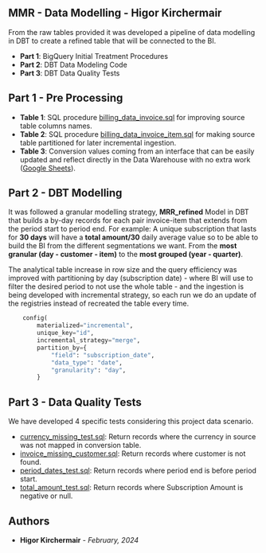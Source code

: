 ## MMR - Data Modelling - Higor Kirchermair

From the raw tables provided it was developed a pipeline of data modelling in DBT to create a refined table that will be connected to the BI.

- **Part 1**: BigQuery Initial Treatment Procedures
- **Part 2**: DBT Data Modeling Code
- **Part 3**: DBT Data Quality Tests

## Part 1 - Pre Processing

- **Table 1**: SQL procedure [billing_data_invoice.sql](billing_data_invoice.sql) for improving source table columns names.
- **Table 2**: SQL procedure [billing_data_invoice_item.sql](billing_data_invoice_item.sql) for making source table partitioned for later incremental ingestion.
- **Table 3**: Conversion values coming from an interface that can be easily updated and reflect directly in the Data Warehouse with no extra work ([Google Sheets](https://docs.google.com/spreadsheets/d/1CUUtUdnuPlH4g4a3AZ4ZWlcE_8nT1KFKyu0Q70V-OS0/edit#gid=0)).

## Part 2 - DBT Modelling

It was followed a granular modelling strategy, **MRR_refined** Model in DBT that builds a by-day records for each pair invoice-item that extends from the period start to period end. For example: A unique subscription that lasts for **30 days** will have a **total amount/30** daily average value so to be able to build the BI from the different segmentations we want. From the **most granular (day - customer - item)** to the **most grouped (year - quarter)**.

The analytical table increase in row size and the query efficiency was improved with partitioning by day (subscription date) - where BI will use to filter the desired period to not use the whole table - and the ingestion is being developed with incremental strategy, so each run we do an update of the registries instead of recreated the table every time.

```python
    config(
        materialized="incremental",
        unique_key="id",
        incremental_strategy="merge",
        partition_by={
            "field": "subscription_date",
            "data_type": "date",
            "granularity": "day",
        }
```

## Part 3 - Data Quality Tests
We have developed 4 specific tests considering this project data scenario.
- [currency_missing_test.sql](tests/currency_missing_test.sql): Return records where the currency in source was not mapped in conversion table.
- [invoice_missing_customer.sql](tests/invoice_missing_customer.sql): Return records where customer is not found.
- [period_dates_test.sql](tests/period_dates_test.sql): Return records where period end is before period start.
- [total_amount_test.sql](tests/total_amount_test.sql): Return records where Subscription Amount is negative or null.

## Authors

- **Higor Kirchermair** - *February, 2024* 
